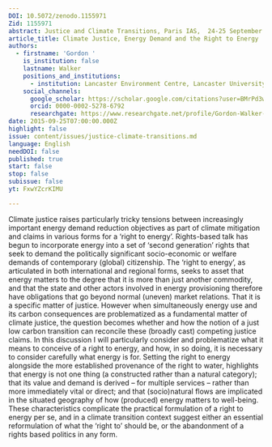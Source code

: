 ```yaml
---
DOI: 10.5072/zenodo.1155971
Zid: 1155971
abstract: Justice and Climate Transitions, Paris IAS,  24-25 September 2015 - Session 3
article_title: Climate Justice, Energy Demand and the Right to Energy
authors:
  - firstname: 'Gordon '
    is_institution: false
    lastname: Walker
    positions_and_institutions:
      - institution: Lancaster Environment Centre, Lancaster University, United Kingdom
    social_channels:
      google_scholar: https://scholar.google.com/citations?user=BMrPd3wAAAAJ&hl=en
      orcid: 0000-0002-5278-6792
      researchgate: https://www.researchgate.net/profile/Gordon-Walker-5
date: 2015-09-25T07:00:00.000Z
highlight: false
issue: content/issues/justice-climate-transitions.md
language: English
needDOI: false
published: true
start: false
stop: false
subissue: false
yt: FxwYZcrKIMU

---
```


Climate justice raises particularly tricky tensions between increasingly important energy demand reduction objectives as part of climate mitigation and claims in various forms for a ‘right to energy’. Rights-based talk has begun to incorporate energy into a set of ‘second generation’ rights that seek to demand the politically significant socio-economic or welfare demands of contemporary (global) citizenship. The ‘right to energy’, as articulated in both international and regional forms, seeks to asset that energy matters to the degree that it is more than just another commodity, and that the state and other actors involved in energy provisioning therefore have obligations that go beyond normal (uneven) market relations. That it is a specific matter of justice. However when simultaneously energy use and its carbon consequences are problematized as a fundamental matter of climate justice, the question becomes whether and how the notion of a just low carbon transition can reconcile these (broadly cast) competing justice claims. In this discussion I will particularly consider and problematize what it means to conceive of a right to energy, and how, in so doing, it is necessary to consider carefully what energy is for. Setting the right to energy alongside the more established provenance of the right to water, highlights that energy is not one thing (a constructed rather than a natural category); that its value and demand is derived – for multiple services – rather than more immediately vital or direct; and that (socio)natural flows are implicated in the situated geography of how (produced) energy matters to well-being. These characteristics complicate the practical formulation of a right to energy per se, and in a climate transition context suggest either an essential reformulation of what the ‘right to’ should be, or the abandonment of a rights based politics in any form.

<Youtube yt="FxwYZcrKIMU" caption="Climate justice, energy demand and the right to energy" start="false" stop="false"></Youtube>